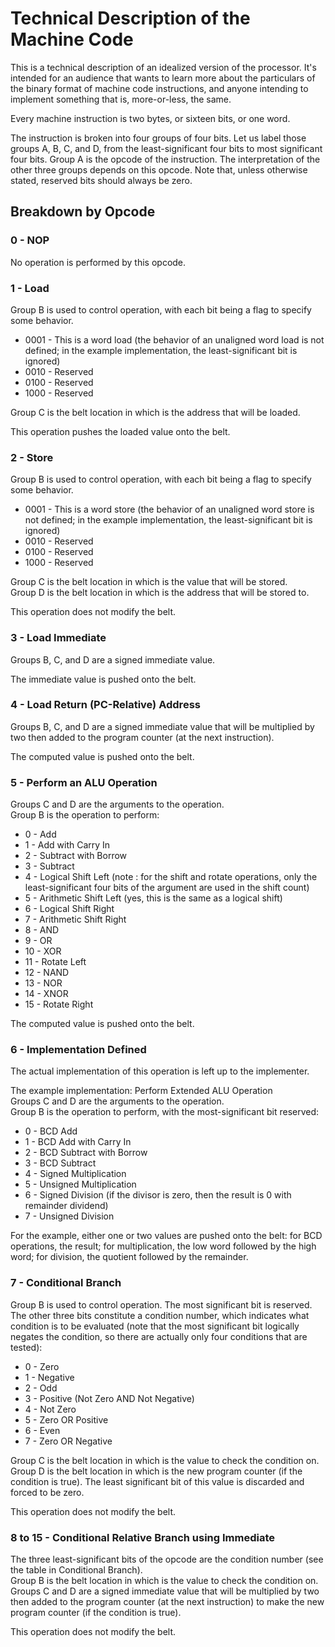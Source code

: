 Technical Description of the Machine Code
=========================================

This is a technical description of an idealized version of the processor. It's intended for an audience that wants to learn more about the particulars of the binary format of machine code instructions, and anyone intending to implement something that is, more-or-less, the same.

Every machine instruction is two bytes, or sixteen bits, or one word.

The instruction is broken into four groups of four bits. Let us label those groups A, B, C, and D, from the least-significant four bits to most significant four bits. Group A is the opcode of the instruction. The interpretation of the other three groups depends on this opcode. Note that, unless otherwise stated, reserved bits should always be zero.

Breakdown by Opcode
-------------------

### 0 - NOP

No operation is performed by this opcode.

### 1 - Load

Group B is used to control operation, with each bit being a flag to specify some behavior.
* 0001 - This is a word load (the behavior of an unaligned word load is not defined; in the example implementation, the least-significant bit is ignored)
* 0010 - Reserved
* 0100 - Reserved
* 1000 - Reserved

Group C is the belt location in which is the address that will be loaded.

This operation pushes the loaded value onto the belt.

### 2 - Store

Group B is used to control operation, with each bit being a flag to specify some behavior.
* 0001 - This is a word store (the behavior of an unaligned word store is not defined; in the example implementation, the least-significant bit is ignored)
* 0010 - Reserved
* 0100 - Reserved
* 1000 - Reserved

Group C is the belt location in which is the value that will be stored.  
Group D is the belt location in which is the address that will be stored to.

This operation does not modify the belt.

### 3 - Load Immediate

Groups B, C, and D are a signed immediate value.

The immediate value is pushed onto the belt.

### 4 - Load Return (PC-Relative) Address

Groups B, C, and D are a signed immediate value that will be multiplied by two then added to the program counter (at the next instruction).

The computed value is pushed onto the belt.

### 5 - Perform an ALU Operation

Groups C and D are the arguments to the operation.  
Group B is the operation to perform:
* 0 - Add
* 1 - Add with Carry In
* 2 - Subtract with Borrow
* 3 - Subtract
* 4 - Logical Shift Left (note : for the shift and rotate operations, only the least-significant four bits of the argument are used in the shift count)
* 5 - Arithmetic Shift Left (yes, this is the same as a logical shift)
* 6 - Logical Shift Right
* 7 - Arithmetic Shift Right
* 8 - AND
* 9 - OR
* 10 - XOR
* 11 - Rotate Left
* 12 - NAND
* 13 - NOR
* 14 - XNOR
* 15 - Rotate Right

The computed value is pushed onto the belt.

### 6 - Implementation Defined

The actual implementation of this operation is left up to the implementer.

The example implementation: Perform Extended ALU Operation  
Groups C and D are the arguments to the operation.  
Group B is the operation to perform, with the most-significant bit reserved:
* 0 - BCD Add
* 1 - BCD Add with Carry In
* 2 - BCD Subtract with Borrow
* 3 - BCD Subtract
* 4 - Signed Multiplication
* 5 - Unsigned Multiplication
* 6 - Signed Division (if the divisor is zero, then the result is 0 with remainder dividend)
* 7 - Unsigned Division

For the example, either one or two values are pushed onto the belt: for BCD operations, the result; for multiplication, the low word followed by the high word; for division, the quotient followed by the remainder.

### 7 - Conditional Branch

Group B is used to control operation. The most significant bit is reserved. The other three bits constitute a condition number, which indicates what condition is to be evaluated (note that the most significant bit logically negates the condition, so there are actually only four conditions that are tested):
* 0 - Zero
* 1 - Negative
* 2 - Odd
* 3 - Positive (Not Zero AND Not Negative)
* 4 - Not Zero
* 5 - Zero OR Positive
* 6 - Even
* 7 - Zero OR Negative

Group C is the belt location in which is the value to check the condition on.  
Group D is the belt location in which is the new program counter (if the condition is true). The least significant bit of this value is discarded and forced to be zero.

This operation does not modify the belt.

### 8 to 15 - Conditional Relative Branch using Immediate

The three least-significant bits of the opcode are the condition number (see the table in Conditional Branch).  
Group B is the belt location in which is the value to check the condition on.  
Groups C and D are a signed immediate value that will be multiplied by two then added to the program counter (at the next instruction) to make the new program counter (if the condition is true).

This operation does not modify the belt.

